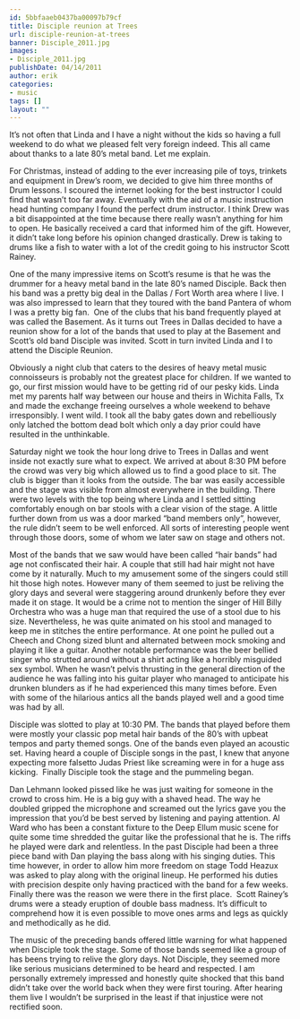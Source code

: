 ```yaml
---
id: 5bbfaaeb0437ba00097b79cf
title: Disciple reunion at Trees
url: disciple-reunion-at-trees
banner: Disciple_2011.jpg
images:
- Disciple_2011.jpg
publishDate: 04/14/2011
author: erik
categories:
- music
tags: []
layout: ""
---
```

It&#8217;s not often that Linda and I have a night without the kids so having a full weekend to do what we pleased felt very foreign indeed. This all came about thanks to a late 80&#8217;s metal band. Let me explain.

For Christmas, instead of adding to the ever increasing pile of toys, trinkets and equipment in Drew&#8217;s room, we decided to give him three months of Drum lessons. I scoured the internet looking for the best instructor I could find that wasn&#8217;t too far away. Eventually with the aid of a music instruction head hunting company I found the perfect drum instructor. I think Drew was a bit disappointed at the time because there really wasn&#8217;t anything for him to open. He basically received a card that informed him of the gift. However, it didn&#8217;t take long before his opinion changed drastically. Drew is taking to drums like a fish to water with a lot of the credit going to his instructor Scott Rainey.

One of the many impressive items on Scott&#8217;s resume is that he was the drummer for a heavy metal band in the late 80&#8217;s named Disciple. Back then his band was a pretty big deal in the Dallas / Fort Worth area where I live. I was also impressed to learn that they toured with the band Pantera of whom I was a pretty big fan.  One of the clubs that his band frequently played at was called the Basement. As it turns out Trees in Dallas decided to have a reunion show for a lot of the bands that used to play at the Basement and Scott&#8217;s old band Disciple was invited. Scott in turn invited Linda and I to attend the Disciple Reunion.

Obviously a night club that caters to the desires of heavy metal music connoisseurs is probably not the greatest place for children. If we wanted to go, our first mission would have to be getting rid of our pesky kids. Linda met my parents half way between our house and theirs in Wichita Falls, Tx and made the exchange freeing ourselves a whole weekend to behave irresponsibly. I went wild. I took all the baby gates down and rebelliously only latched the bottom dead bolt which only a day prior could have resulted in the unthinkable.

Saturday night we took the hour long drive to Trees in Dallas and went inside not exactly sure what to expect. We arrived at about 8:30 PM before the crowd was very big which allowed us to find a good place to sit. The club is bigger than it looks from the outside. The bar was easily accessible and the stage was visible from almost everywhere in the building. There were two levels with the top being where Linda and I settled sitting comfortably enough on bar stools with a clear vision of the stage. A little further down from us was a door marked &#8220;band members only&#8221;, however, the rule didn&#8217;t seem to be well enforced. All sorts of interesting people went through those doors, some of whom we later saw on stage and others not.

Most of the bands that we saw would have been called &#8220;hair bands&#8221; had age not confiscated their hair. A couple that still had hair might not have come by it naturally. Much to my amusement some of the singers could still hit those high notes. However many of them seemed to just be reliving the glory days and several were staggering around drunkenly before they ever made it on stage. It would be a crime not to mention the singer of Hill Billy Orchestra who was a huge man that required the use of a stool due to his size. Nevertheless, he was quite animated on his stool and managed to keep me in stitches the entire performance. At one point he pulled out a Cheech and Chong sized blunt and alternated between mock smoking and playing it like a guitar. Another notable performance was the beer bellied singer who strutted around without a shirt acting like a horribly misguided sex symbol. When he wasn&#8217;t pelvis thrusting in the general direction of the audience he was falling into his guitar player who managed to anticipate his drunken blunders as if he had experienced this many times before. Even with some of the hilarious antics all the bands played well and a good time was had by all.

Disciple was slotted to play at 10:30 PM. The bands that played before them were mostly your classic pop metal hair bands of the 80&#8217;s with upbeat tempos and party themed songs. One of the bands even played an acoustic set. Having heard a couple of Disciple songs in the past, I knew that anyone expecting more falsetto Judas Priest like screaming were in for a huge ass kicking.  Finally Disciple took the stage and the pummeling began.

Dan Lehmann looked pissed like he was just waiting for someone in the crowd to cross him. He is a big guy with a shaved head. The way he doubled gripped the microphone and screamed out the lyrics gave you the impression that you&#8217;d be best served by listening and paying attention. Al Ward who has been a constant fixture to the Deep Ellum music scene for quite some time shredded the guitar like the professional that he is. The riffs he played were dark and relentless. In the past Disciple had been a three piece band with Dan playing the bass along with his singing duties. This time however, in order to allow him more freedom on stage Todd Heazux was asked to play along with the original lineup. He performed his duties with precision despite only having practiced with the band for a few weeks. Finally there was the reason we were there in the first place.  Scott Rainey&#8217;s drums were a steady eruption of double bass madness. It&#8217;s difficult to comprehend how it is even possible to move ones arms and legs as quickly and methodically as he did.

The music of the preceding bands offered little warning for what happened when Disciple took the stage. Some of those bands seemed like a group of has beens trying to relive the glory days. Not Disciple, they seemed more like serious musicians determined to be heard and respected. I am personally extremely impressed and honestly quite shocked that this band didn&#8217;t take over the world back when they were first touring. After hearing them live I wouldn&#8217;t be surprised in the least if that injustice were not rectified soon.
